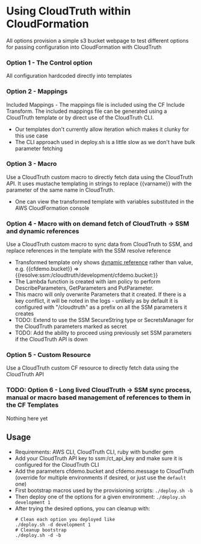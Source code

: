 # Using CloudTruth within CloudFormation
 
All options provision a simple s3 bucket webpage to test different options for passing configuration into CloudFormation with CloudTruth

### Option 1 - The Control option

All configuration hardcoded directly into templates

### Option 2 - Mappings

Included Mappings - The mappings file is included using the CF Include
Transform.  The included mappings file can be generated using a CloudTruth
template or by direct use of the CloudTruth CLI.
* Our templates don't currently allow iteration which makes it clunky for this use case
* The CLI approach used in deploy.sh is a little slow as we don't have bulk parameter fetching 
    
### Option 3 - Macro

Use a CloudTruth custom macro to directly fetch data using the CloudTruth
API. It uses mustache templating in strings to replace {{varname}} with the
parameter of the same name in CloudTruth.
* One can view the transformed template with variables substituted in the AWS CloudFormation console
    
### Option 4 - Macro with on demand fetch of CloudTruth -> SSM and dynamic references

Use a CloudTruth custom macro to sync data from CloudTruth to SSM, and replace references in the template with the SSM resolve reference
* Transformed template only shows [dynamic reference](https://docs.aws.amazon.com/AWSCloudFormation/latest/UserGuide/dynamic-references.html) rather than value, e.g. {{cfdemo.bucket}} => {{resolve:ssm:/cloudtruth/development/cfdemo.bucket:<latestVer>}}
* The Lambda function is created with iam policy to perform DescribeParameters, GetParameters and PutParameter.
* This macro will only overwrite Parameters that it created.  If there is a key conflict, it will be noted in the logs - unlikely as by default it is configured with "/cloudtruth" as a prefix on all the SSM parameters it creates
* TODO: Extend to use the SSM SecureString type or SecretsManager for the CloudTruth parameters marked as secret 
* TODO: Add the ability to proceed using previously set SSM parameters if the CloudTruth API is down

### Option 5 - Custom Resource

Use a CloudTruth custom CF resource to directly fetch data using the CloudTruth
API

### TODO: Option 6 - Long lived CloudTruth -> SSM sync process, manual or macro based management of references to them in the CF Templates

Nothing here yet

## Usage

* Requirements: AWS CLI, CloudTruth CLI, ruby with bundler gem
* Add your CloudTruth API key to ssm:/ct_api_key and make sure it is configured for the CloudTruth CLI 
* Add the parameters cfdemo.bucket and cfdemo.message to CloudTruth (override for multiple environments if desired, or just use the `default` one)
* First bootstrap macros used by the provisioning scripts: `./deploy.sh -b`
* Then deploy one of the options for a given environment: `./deploy.sh development 1`
* After trying the desired options, you can cleanup with:
    ```
    # Clean each option you deployed like
    ./deploy.sh -d development 1
    # Cleanup bootstrap
    ./deploy.sh -d -b
    ```
